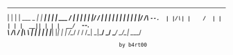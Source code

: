  _    _______ _____ _____ _____ _   _______  _____ 
| |  | | ___ \_   _|_   _|  ___| | | | ___ \/  ___|
| |  | | |_/ / | |   | | | |__ | | | | |_/ /\ `--. 
| |/\| |    /  | |   | | |  __|| | | |  __/  `--. \
\  /\  / |\ \ _| |_  | | | |___| |_| | |    /\__/ /
 \/  \/\_| \_|\___/  \_/ \____/ \___/\_|    \____/ 
                                                   
                                        by b4rt00
